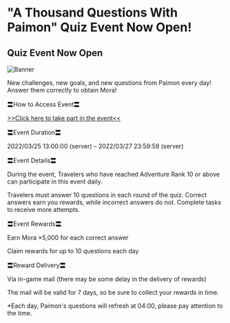 # "A Thousand Questions With Paimon" Quiz Event Now Open!
## Quiz Event Now Open
![Banner](https://uploadstatic-sea.mihoyo.com/announcement/2022/03/23/4e68828d83d2783bc6918186303a6b68_8577899917508307635.jpg)

New challenges, new goals, and new questions from Paimon every day! Answer them correctly to obtain Mora!

〓How to Access Event〓

[>>Click here to take part in the event<<](https://webstatic-sea.hoyoverse.com/ys/event/answer-question/index.html?activity_no=2f151b0c13924d49&event_channel=1&sign_type=2&authkey_ver=1&auth_appid=e20201218answer&game_biz=hk4e_global&mhy_presentation_style=fullscreen&utm_source=ingame&utm_medium=notice)

〓Event Duration〓

2022/03/25 13:00:00 (server) – 2022/03/27 23:59:59 (server)

〓Event Details〓

During the event, Travelers who have reached Adventure Rank 10 or above can participate in this event daily.

Travelers must answer 10 questions in each round of the quiz. Correct answers earn you rewards, while incorrect answers do not. Complete tasks to receive more attempts.

〓Event Rewards〓

Earn Mora ×5,000 for each correct answer

Claim rewards for up to 10 questions each day

〓Reward Delivery〓

Via in-game mail (there may be some delay in the delivery of rewards)

The mail will be valid for 7 days, so be sure to collect your rewards in time.

*Each day, Paimon's questions will refresh at 04:00, please pay attention to the time.
